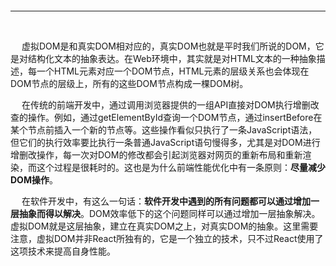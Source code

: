 > <h2 id=''></h2>




<br/>

***
<br/>


&emsp; 虚拟DOM是和真实DOM相对应的，真实DOM也就是平时我们所说的DOM，它是对结构化文本的抽象表达。在Web环境中，其实就是对HTML文本的一种抽象描述，每一个HTML元素对应一个DOM节点，HTML元素的层级关系也会体现在DOM节点的层级上，所有的这些DOM节点构成一棵DOM树。

&emsp; 在传统的前端开发中，通过调用浏览器提供的一组API直接对DOM执行增删改查的操作。例如，通过getElementById查询一个DOM节点，通过insertBefore在某个节点前插入一个新的节点等。这些操作看似只执行了一条JavaScript语法，但它们的执行效率要比执行一条普通JavaScript语句慢得多，尤其是对DOM进行增删改操作，每一次对DOM的修改都会引起浏览器对网页的重新布局和重新渲染，而这个过程是很耗时的。这也是为什么前端性能优化中有一条原则：**尽量减少DOM操作**。

&emsp; 在软件开发中，有这么一句话：**软件开发中遇到的所有问题都可以通过增加一层抽象而得以解决**。DOM效率低下的这个问题同样可以通过增加一层抽象解决。虚拟DOM就是这层抽象，建立在真实DOM之上，对真实DOM的抽象。这里需要注意，虚拟DOM并非React所独有的，它是一个独立的技术，只不过React使用了这项技术来提高自身性能。


> <h1 id=''></h1>